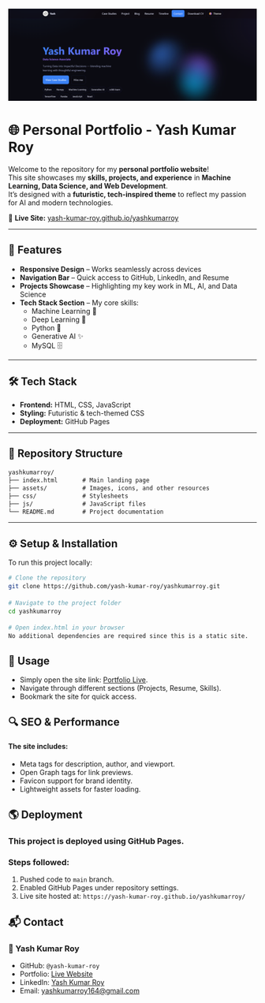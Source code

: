 ![Portfolio Preview](./assets/banner.png)

# 🌐 Personal Portfolio - Yash Kumar Roy

Welcome to the repository for my **personal portfolio website**!  
This site showcases my **skills, projects, and experience** in **Machine Learning, Data Science, and Web Development**.  
It’s designed with a **futuristic, tech-inspired theme** to reflect my passion for AI and modern technologies.  

🔗 **Live Site:** [yash-kumar-roy.github.io/yashkumarroy](https://yash-kumar-roy.github.io/yashkumarroy)

---

## 🚀 Features

- **Responsive Design** – Works seamlessly across devices  
- **Navigation Bar** – Quick access to GitHub, LinkedIn, and Resume  
- **Projects Showcase** – Highlighting my key work in ML, AI, and Data Science  
- **Tech Stack Section** – My core skills:  
  - Machine Learning 🤖  
  - Deep Learning 🧠  
  - Python 🐍  
  - Generative AI ✨  
  - MySQL 🗄️  

---

## 🛠️ Tech Stack

- **Frontend:** HTML, CSS, JavaScript  
- **Styling:** Futuristic & tech-themed CSS  
- **Deployment:** GitHub Pages  

---

## 📂 Repository Structure

```plaintext
yashkumarroy/
├── index.html       # Main landing page
├── assets/          # Images, icons, and other resources
├── css/             # Stylesheets
├── js/              # JavaScript files
└── README.md        # Project documentation

```
---

## ⚙️ Setup & Installation
To run this project locally:

```bash
# Clone the repository
git clone https://github.com/yash-kumar-roy/yashkumarroy.git

# Navigate to the project folder
cd yashkumarroy

# Open index.html in your browser
No additional dependencies are required since this is a static site.

```

## 🚀 Usage
- Simply open the site link: [Portfolio Live](https://yash-kumar-roy.github.io/yashkumarroy/).
- Navigate through different sections (Projects, Resume, Skills).
- Bookmark the site for quick access.

## 🔍 SEO & Performance
#### The site includes:
- Meta tags for description, author, and viewport.
- Open Graph tags for link previews.
- Favicon support for brand identity.
- Lightweight assets for faster loading.

## 🌎 Deployment
### This project is deployed using GitHub Pages.
### Steps followed:
1. Pushed code to ```main``` branch.
2. Enabled GitHub Pages under repository settings.
3. Live site hosted at: ```https://yash-kumar-roy.github.io/yashkumarroy/```

## 📬 Contact
### 👤 Yash Kumar Roy
- GitHub: `@yash-kumar-roy`
- Portfolio: [Live Website](https://yash-kumar-roy.github.io/yashkumarroy/)
- LinkedIn: [Yash Kumar Roy](https://www.linkedin.com/in/yashkumarroy/)
- Email: yashkumarroy164@gmail.com


